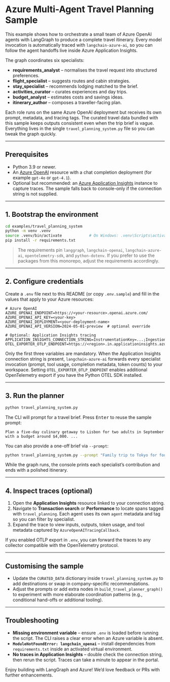 # Azure Multi-Agent Travel Planning Sample

This example shows how to orchestrate a small team of Azure OpenAI agents with
LangGraph to produce a complete travel itinerary. Every model invocation is
automatically traced with `langchain-azure-ai`, so you can follow the agent
handoffs live inside Azure Application Insights.

The graph coordinates six specialists:

- **requirements_analyst** – normalises the travel request into structured
  preferences.
- **flight_specialist** – suggests routes and cabin strategies.
- **stay_specialist** – recommends lodging matched to the brief.
- **activities_curator** – curates experiences and day trips.
- **budget_analyst** – estimates costs and savings ideas.
- **itinerary_author** – composes a traveller-facing plan.

Each role runs on the same Azure OpenAI deployment but receives its own prompt,
metadata, and tracing tags. The curated travel data bundled with this sample
keeps outputs consistent even when the trip brief is vague. Everything lives in
the single `travel_planning_system.py` file so you can tweak the graph quickly.

---

## Prerequisites

- Python 3.9 or newer.
- An [Azure OpenAI](https://learn.microsoft.com/azure/ai-services/openai/) resource
  with a chat completion deployment (for example `gpt-4o` or `gpt-4.1`).
- Optional but recommended: an [Azure Application Insights](https://learn.microsoft.com/azure/azure-monitor/app/app-insights-overview)
  instance to capture traces. The sample falls back to console-only if the
  connection string is not supplied.

---

## 1. Bootstrap the environment

```bash
cd examples/travel_planning_system
python -m venv .venv
source .venv/bin/activate            # On Windows: .venv\Scripts\activate
pip install -r requirements.txt
```

> The requirements pin `langgraph`, `langchain-openai`, `langchain-azure-ai`,
> `opentelemetry-sdk`, and `python-dotenv`. If you prefer to use the packages
> from this monorepo, adjust the requirements accordingly.

---

## 2. Configure credentials

Create a `.env` file next to this README (or copy `.env.sample`) and fill in the
values that apply to your Azure resources:

```
# Azure OpenAI
AZURE_OPENAI_ENDPOINT=https://<your-resource>.openai.azure.com/
AZURE_OPENAI_API_KEY=<your-key>
AZURE_OPENAI_DEPLOYMENT=<your-deployment-name>
AZURE_OPENAI_API_VERSION=2024-05-01-preview  # optional override

# Optional: Application Insights tracing
APPLICATION_INSIGHTS_CONNECTION_STRING=InstrumentationKey=...;IngestionEndpoint=...
OTEL_EXPORTER_OTLP_ENDPOINT=https://<region>.in.applicationinsights.azure.com/v2/track
```

Only the first three variables are mandatory. When the Application Insights
connection string is present, `langchain-azure-ai` forwards every specialist
invocation (prompt, tool usage, completion metadata, token counts) to your
workspace. Setting `OTEL_EXPORTER_OTLP_ENDPOINT` enables additional OpenTelemetry
export if you have the Python OTEL SDK installed.

---

## 3. Run the planner

```bash
python travel_planning_system.py
```

The CLI will prompt for a travel brief. Press <kbd>Enter</kbd> to reuse the
sample prompt:

```
Plan a five-day culinary getaway to Lisbon for two adults in September with a budget around $4,000. ...
```

You can also provide a one-off brief via `--prompt`:

```bash
python travel_planning_system.py --prompt "Family trip to Tokyo for four people this April; we love food and anime."
```

While the graph runs, the console prints each specialist’s contribution and ends
with a polished itinerary.

---

## 4. Inspect traces (optional)

1. Open the **Application Insights** resource linked to your connection string.
2. Navigate to **Transaction search** or **Performance** to locate spans tagged
   with `travel_planning`. Each agent uses its own `agent` metadata and tag so
   you can filter by specialist.
3. Expand the trace to view inputs, outputs, token usage, and tool metadata
   captured by `AzureOpenAITracingCallback`.

If you enabled OTLP export in `.env`, you can forward the traces to any collector
compatible with the OpenTelemetry protocol.

---

## Customising the sample

- Update the `CURATED_DATA` dictionary inside `travel_planning_system.py` to add
  destinations or swap in company-specific recommendations.
- Adjust the prompts or add extra nodes in `build_travel_planner_graph()` to
  experiment with more elaborate coordination patterns (e.g., conditional
  hand-offs or additional tooling).

---

## Troubleshooting

- **Missing environment variable** – ensure `.env` is loaded before running the
  script. The CLI raises a clear error when an Azure variable is absent.
- **`ModuleNotFoundError: langchain_openai`** – install dependencies from
  `requirements.txt` inside an activated virtual environment.
- **No traces in Application Insights** – double check the connection string,
  then rerun the script. Traces can take a minute to appear in the portal.

Enjoy building with LangGraph and Azure! We’d love feedback or PRs with further
enhancements.
